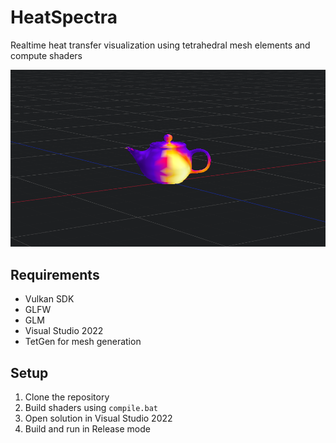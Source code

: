 # HeatSpectra

Realtime heat transfer visualization using tetrahedral mesh elements and compute shaders

![Heat Transfer Capture](x64/Release/capture.png)

## Requirements
- Vulkan SDK
- GLFW
- GLM
- Visual Studio 2022
- TetGen for mesh generation

## Setup
1. Clone the repository
2. Build shaders using `compile.bat`
3. Open solution in Visual Studio 2022
4. Build and run in Release mode
